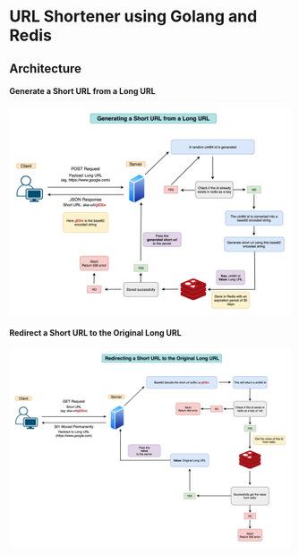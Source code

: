 # URL Shortener using Golang and Redis


## Architecture

#### Generate a Short URL from a Long URL
![generate-short-url-from-long-url]

#### Redirect a Short URL to the Original Long URL
![redirect-short-url-to-long-url]


[generate-short-url-from-long-url]: architecture/url-shortener-1.png
[redirect-short-url-to-long-url]: architecture/url-shortener-2.png
